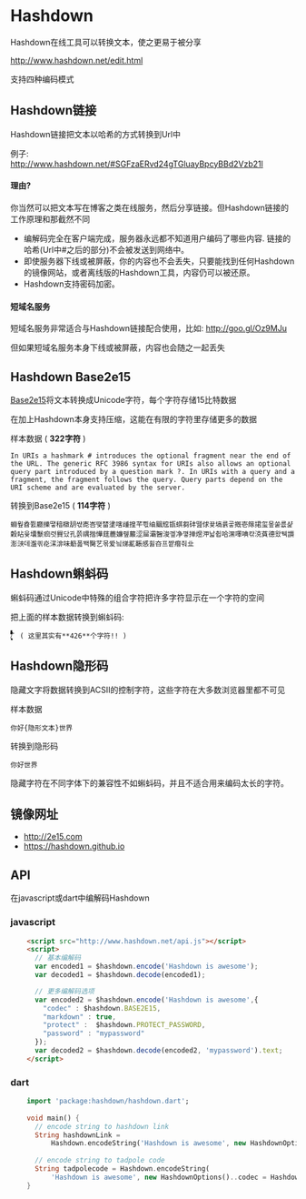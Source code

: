 # Hashdown

Hashdown在线工具可以转换文本，使之更易于被分享

http://www.hashdown.net/edit.html

支持四种编码模式

## Hashdown链接

Hashdown链接把文本以哈希的方式转换到Url中

例子:  
http://www.hashdown.net/#SGFzaERvd24gTGluayBpcyBBd2Vzb21l

#### 理由?

你当然可以把文本写在博客之类在线服务，然后分享链接。但Hashdown链接的工作原理和那截然不同

* 编解码完全在客户端完成，服务器永远都不知道用户编码了哪些内容. 链接的哈希(Url中#之后的部分)不会被发送到网络中。
* 即使服务器下线或被屏蔽，你的内容也不会丢失，只要能找到任何Hashdown的镜像网站，或者离线版的Hashdown工具，内容仍可以被还原。
* Hashdown支持密码加密。

#### 短域名服务
短域名服务非常适合与Hashdown链接配合使用，比如: http://goo.gl/Oz9MJu

但如果短域名服务本身下线或被屏蔽，内容也会随之一起丢失

## Hashdown Base2e15

[Base2e15](https://github.com/rinick/base2e15)将文本转换成Unicode字符，每个字符存储15比特数据

在加上Hashdown本身支持压缩，这能在有限的字符里存储更多的数据

样本数据 ( **322字符** )
```
In URIs a hashmark # introduces the optional fragment near the end of the URL. The generic RFC 3986 syntax for URIs also allows an optional query part introduced by a question mark ?. In URIs with a query and a fragment, the fragment follows the query. Query parts depend on the URI scheme and are evaluated by the server.
```
转换到Base2e15 ( **114字符** )
```
蜵웦孴쮨廳擽땧䅧橔䑚쌳唜峇땢榃堻嗐歱揘芊쁷䌷䬕䆪㽍蜞芻䂜뗊俅뀾塙륡곻摡壱䉌捃玺뫂쑽릆샱糓䀡윷㚂䰒㾎렷䝿닸孔쯝禑揩㦊莛蔍嬚쥎䕾涩屇灞䣽浚껲净꼏掸煜㳌낣췹哈潶㘁唺캮㳳萯德왔뒉䜠澎㴺데瀊킊炛㴕渄味䈥폺뙉臋艺몪爱닄焍薍䩨感휧夻프쨭㿊줘㐀
```


## Hashdown蝌蚪码
蝌蚪码通过Unicode中特殊的组合字符把许多字符显示在一个字符的空间

把上面的样本数据转换到蝌蚪码:
```
/ًًًًًًًًًًًًًًًًًًًًًًًٌٌٌٌٌٌٌٌٌٌٌٌٌٌٌٌٌٌٌٌٌٌٌٌٌٌٌٌٌٌٍٍٍٍٍٍٍٍٍٍٍٍٍٍٍٍٍٍٍٍٍٍٍٍٍٍٍٍٍٍٍٍٍٍٍٍََََََََََََََََََََََََََََُُُُُُُُُُُُُُُُُُُُُُُُُُُُِِِِِِِِِِِِِِِِِِِِِِِِِِّّّّّّّّّّّّّّّّّّّّّّّّّّّّْْْْْْْْْْْْْْْْْْْْْْْْْْْْٰٰٰٰٰٰٰٰٰٰٰٰٰٰٰٰٰٰٰٰٰٰٕٕٜ۪ٕ۪۪ٕ۪ٕ۪۪۪ٜٕٜٜٕ۪۪۪۪۪ٕٕ۪۪ٕٕٕ۪۪۪ٕ۪ٜٜٕ۪ٜٕٕ۪ٕ۪۪۪۪ٕ۪ٜٕٕٕٜ۪ٜٕٕ۪ٕٕ۪۪ٜ۪ٜٜ۪۪ٜٜٜٜٜ۪ٕٜٕٜۤٓٔٔۤٔۤٓ۠ٔٔٓٔ۠ۤ۠ۤۤۤ۠۠۠ۤ۠ٓ۠ۤٓۤ۠ۤۤ۠ۤٔۤۤ۠ۤۤ۠ٓٓۤ۠ٓۤ۠ٔۤٓٓٓ۠۠۠ۤٔ۠۠ٓٔٔٓٓ۠ٓ۠ۤٓٔٔ۠ۤٓ۠ٓٓۤۤٔۤ۠ۤٓٓ۠ۤ۠ٔ۠ٓۤۤٓﾞ ( 这里其实有**426**个字符!! )
```


## Hashdown隐形码
隐藏文字将数据转换到ACSII的控制字符，这些字符在大多数浏览器里都不可见

样本数据
```
你好{隐形文本}世界
```
转换到隐形码
```
你好⁪​‌‍‍⁪⁪‌⁮⁬⁮⁮⁮⁪⁫⁪⁪⁭‍⁮‍⁭⁬‌⁭‍‍世界
```
隐藏字符在不同字体下的兼容性不如蝌蚪码，并且不适合用来编码太长的字符。

## 镜像网址
* http://2e15.com
* https://hashdown.github.io

## API

在javascript或dart中编解码Hashdown

### javascript

```html
    <script src="http://www.hashdown.net/api.js"></script>
    <script>
      // 基本编解码
      var encoded1 = $hashdown.encode('Hashdown is awesome');
      var decoded1 = $hashdown.decode(encoded1);

      // 更多编解码选项
      var encoded2 = $hashdown.encode('Hashdown is awesome',{
      	"codec" : $hashdown.BASE2E15,
      	"markdown" : true,
      	"protect" :  $hashdown.PROTECT_PASSWORD,
      	"password" : "mypassword"
      });
      var decoded2 = $hashdown.decode(encoded2, 'mypassword').text;
    </script>
```

### dart

```dart
	import 'package:hashdown/hashdown.dart';
	
	void main() {
	  // encode string to hashdown link
	  String hashdownLink =
	      Hashdown.encodeString('Hashdown is awesome', new HashdownOptions());
	  
	  // encode string to tadpole code
	  String tadpolecode = Hashdown.encodeString(
	      'Hashdown is awesome', new HashdownOptions()..codec = Hashdown.TADPOLE);
	}
```
